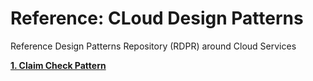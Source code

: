 # Reference: CLoud Design Patterns
Reference Design Patterns Repository (RDPR) around Cloud Services

[**1. Claim Check Pattern**](https://github.com/RANBIJAY/Reference-Design-Patterns/blob/main/Claim%20Check%20Pattern)
